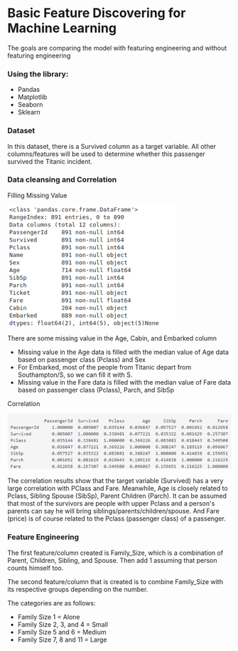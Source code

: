 # Basic Feature Discovering for Machine Learning
The goals are comparing the model with featuring engineering and without featuring engineering

### Using the library:
- Pandas
- Matplotlib
- Seaborn
- Sklearn

### Dataset
In this dataset, there is a Survived column as a target variable. All other columns/features will be used to determine whether this passenger survived the Titanic incident.

### Data cleansing and Correlation
Filling Missing Value

![](https://github.com/irfanarga/Basic-Feature-Discovering-for-Machine-Learning/blob/master/Missing%20value.png)

There are some missing value in the Age, Cabin, and Embarked column

- Missing value in the Age data is filled with the median value of Age data based on passenger class (Pclass) and Sex
- For Embarked, most of the people from Titanic depart from Southampton/S, so we can fill it with S.
- Missing value in the Fare data is filled with the median value of Fare data based on passenger class (Pclass), Parch, and SibSp

Correlation

![](https://github.com/irfanarga/Basic-Feature-Discovering-for-Machine-Learning/blob/master/Correlation.png)

The correlation results show that the target variable (Survived) has a very large correlation with PClass and Fare. Meanwhile, Age is closely related to Pclass, Sibling Spouse (SibSp), Parent Children (Parch). It can be assumed that most of the survivors are people with upper Pclass and a person's parents can say he will bring siblings/parents/children/spouse. And Fare (price) is of course related to the Pclass (passenger class) of a passenger.

### Feature Engineering
The first feature/column created is Family_Size, which is a combination of Parent, Children, Sibling, and Spouse. Then add 1 assuming that person counts himself too.

The second feature/column that is created is to combine Family_Size with its respective groups depending on the number.

The categories are as follows:
- Family Size 1 = Alone
- Family Size 2, 3, and 4 = Small
- Family Size 5 and 6 = Medium
- Family Size 7, 8 and 11 = Large
